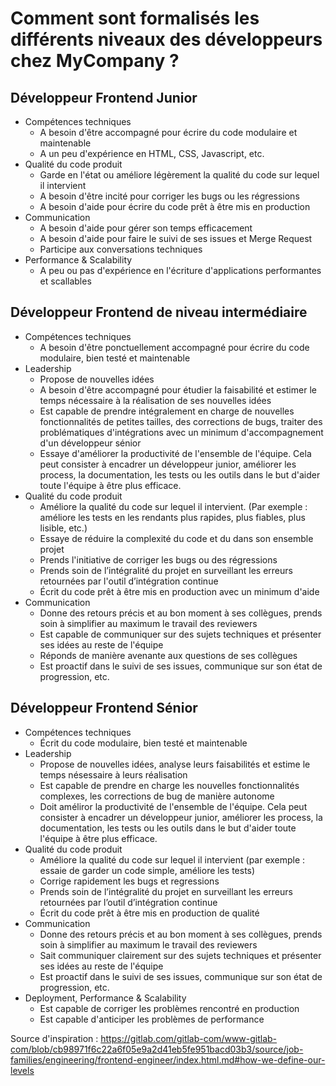 # Comment sont formalisés les différents niveaux des développeurs chez MyCompany ?

## Développeur Frontend Junior

- Compétences techniques
  - A besoin d'être accompagné pour écrire du code modulaire et maintenable
  - A un peu d'expérience en HTML, CSS, Javascript, etc.
- Qualité du code produit
  - Garde en l'état ou améliore légèrement la qualité du code sur lequel il intervient
  - A besoin d'être incité pour corriger les bugs ou les régressions
  - A besoin d'aide pour écrire du code prêt à être mis en production
- Communication
  - A besoin d'aide pour gérer son temps efficacement
  - A besoin d'aide pour faire le suivi de ses issues et Merge Request
  - Participe aux conversations techniques
- Performance & Scalability
  - A peu ou pas d'expérience en l'écriture d'applications performantes et scallables

## Développeur Frontend de niveau intermédiaire

- Compétences techniques
  - A besoin d'être ponctuellement accompagné pour écrire du code modulaire, bien testé et maintenable
- Leadership
  - Propose de nouvelles idées
  - A besoin d'être accompagné pour étudier la faisabilité et estimer le temps nécessaire à la réalisation de ses nouvelles idées
  - Est capable de prendre intégralement en charge de nouvelles fonctionnalités de petites tailles, des corrections de bugs, traiter des problématiques d'intégrations avec un minimum d'accompagnement d'un développeur sénior
  - Essaye d'améliorer la productivité de l'ensemble de l'équipe. Cela peut consister à encadrer un développeur junior, améliorer les process, la documentation, les tests ou les outils dans le but d'aider toute l'équipe à être plus efficace.
- Qualité du code produit
  - Améliore la qualité du code sur lequel il intervient. (Par exemple : améliore les tests en les rendants plus rapides, plus fiables, plus lisible, etc.)
  - Essaye de réduire la complexité du code et du dans son ensemble projet
  - Prends l'initiative de corriger les bugs ou des régressions
  - Prends soin de l’intégralité du projet en surveillant les erreurs retournées par l'outil d’intégration continue
  - Écrit du code prêt à être mis en production avec un minimum d'aide
- Communication
  - Donne des retours précis et au bon moment à ses collègues, prends soin à simplifier au maximum le travail des reviewers
  - Est capable de communiquer sur des sujets techniques et présenter ses idées au reste de l'équipe
  - Réponds de manière avenante aux questions de ses collègues
  - Est proactif dans le suivi de ses issues, communique sur son état de progression, etc.

## Développeur Frontend Sénior

- Compétences techniques
  - Écrit du code modulaire, bien testé et maintenable
- Leadership
  - Propose de nouvelles idées, analyse leurs faisabilités et estime le temps nésessaire à leurs réalisation
  - Est capable de prendre en charge les nouvelles fonctionnalités complexes, les corrections de bug de manière autonome
  - Doit améliror la productivité de l'ensemble de l'équipe. Cela peut consister à encadrer un développeur junior, améliorer les process, la documentation, les tests ou les outils dans le but d'aider toute l'équipe à être plus efficace.
- Qualité du code produit
  - Améliore la qualité du code sur lequel il intervient (par exemple : essaie de garder un code simple, améliore les tests)
  - Corrige rapidement les bugs et regressions
  - Prends soin de l’intégralité du projet en surveillant les erreurs retournées par l’outil d’intégration continue
  - Écrit du code prêt à être mis en production de qualité
- Communication
  - Donne des retours précis et au bon moment à ses collègues, prends soin à simplifier au maximum le travail des reviewers
  - Sait communiquer clairement sur des sujets techniques et présenter ses idées au reste de l'équipe
  - Est proactif dans le suivi de ses issues, communique sur son état de progression, etc.
- Deployment, Performance & Scalability
  - Est capable de corriger les problèmes rencontré en production
  - Est capable d'anticiper les problèmes de performance

Source d'inspiration : https://gitlab.com/gitlab-com/www-gitlab-com/blob/cb98971f6c22a6f05e9a2d41eb5fe951bacd03b3/source/job-families/engineering/frontend-engineer/index.html.md#how-we-define-our-levels